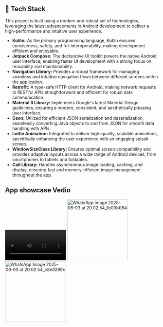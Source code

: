 

<h2>🚀 Tech Stack</h2>

<p>This project is built using a modern and robust set of technologies, leveraging the latest advancements in Android development to deliver a high-performance and intuitive user experience.</p>

<ul>
    <li>
        <strong>Kotlin:</strong> As the primary programming language, Kotlin ensures conciseness, safety, and full interoperability, making development efficient and enjoyable.
    </li>
    <li>
        <strong>Jetpack Compose:</strong> The declarative UI toolkit powers the native Android user interface, enabling faster UI development with a strong focus on reusability and maintainability.
    </li>
    <li>
        <strong>Navigation Library:</strong> Provides a robust framework for managing seamless and intuitive navigation flows between different screens within the application.
    </li>
    <li>
        <strong>Retrofit:</strong> A type-safe HTTP client for Android, making network requests to RESTful APIs straightforward and efficient for robust data communication.
    </li>
    <li>
        <strong>Material 3 Library:</strong> Implements Google's latest Material Design guidelines, ensuring a modern, consistent, and aesthetically pleasing user interface.
    </li>
    <li>
        <strong>Gson:</strong> Utilized for efficient JSON serialization and deserialization, seamlessly converting Java objects to and from JSON for smooth data handling with APIs.
    </li>
    <li>
        <strong>Lottie Animation:</strong> Integrated to deliver high-quality, scalable animations, specifically enhancing the user experience with an engaging splash screen.
    </li>
    <li>
        <strong>WindowSizeClass Library:</strong> Ensures optimal screen compatibility and provides adaptive layouts across a wide range of Android devices, from smartphones to tablets and foldables.
    </li>
    <li>
        <strong>Coil Library:</strong> Handles asynchronous image loading, caching, and display, ensuring fast and memory-efficient image management throughout the app.
    </li>
</ul>

<h2>App showcase Vedio</h2>

<video src="https://github.com/user-attachments/assets/2abeace4-0600-43c8-9b32-808a440c339e" width = "200" controls>
    Your browser does not support the video tag.
</video>



<img src="https://github.com/user-attachments/assets/c06a666e-af41-41a9-8f87-6865ba634041" alt="WhatsApp Image 2025-06-03 at 20 02 54_fb00b084" width="200"/>

<img src="https://github.com/user-attachments/assets/6b62547d-c99c-404d-be0a-1666d665958f" alt="WhatsApp Image 2025-06-03 at 20 02 54_c8e9269c" width="200"/>
